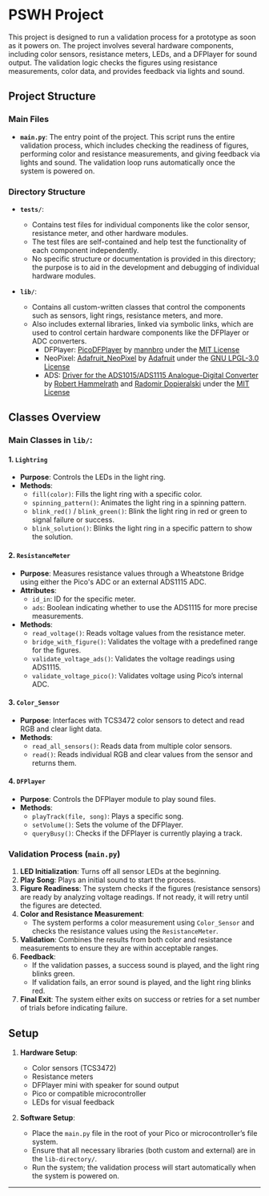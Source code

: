 # PSWH Project

This project is designed to run a validation process for a prototype as soon as it powers on. The project involves several hardware components, including color sensors, resistance meters, LEDs, and a DFPlayer for sound output. The validation logic checks the figures using resistance measurements, color data, and provides feedback via lights and sound.

## Project Structure

### Main Files
- **`main.py`**: The entry point of the project. This script runs the entire validation process, which includes checking the readiness of figures, performing color and resistance measurements, and giving feedback via lights and sound. The validation loop runs automatically once the system is powered on.

### Directory Structure
- **`tests/`**: 
  - Contains test files for individual components like the color sensor, resistance meter, and other hardware modules.
  - The test files are self-contained and help test the functionality of each component independently.
  - No specific structure or documentation is provided in this directory; the purpose is to aid in the development and debugging of individual hardware modules.

- **`lib/`**: 
  - Contains all custom-written classes that control the components such as sensors, light rings, resistance meters, and more.
  - Also includes external libraries, linked via symbolic links, which are used to control certain hardware components like the DFPlayer or ADC converters.
    - DFPlayer: [PicoDFPlayer](https://github.com/mannbro/PicoDFPlayer/blob/main/picodfplayer.py) by [mannbro](https://github.com/mannbro) under the [MIT License](https://opensource.org/license/MIT)
    - NeoPixel: [Adafruit_NeoPixel](https://github.com/adafruit/Adafruit_NeoPixel) by [Adafruit](https://www.adafruit.com/) under the [GNU LPGL-3.0 License](https://www.gnu.org/licenses/lgpl-3.0.html)
    - ADS: [Driver for the ADS1015/ADS1115 Analogue-Digital Converter](https://github.com/robert-hh/ads1x15/blob/master/ads1x15.py) by [Robert Hammelrath](https://github.com/robert-hh) and [Radomir Dopieralski](https://github.com/deshipu) under the [MIT License](https://opensource.org/license/MIT)

## Classes Overview

### **Main Classes in `lib/`:**

#### 1. **`Lightring`**
   - **Purpose**: Controls the LEDs in the light ring.
   - **Methods**:
     - `fill(color)`: Fills the light ring with a specific color.
     - `spinning_pattern()`: Animates the light ring in a spinning pattern.
     - `blink_red()` / `blink_green()`: Blink the light ring in red or green to signal failure or success.
     - `blink_solution()`: Blinks the light ring in a specific pattern to show the solution.

#### 2. **`ResistanceMeter`**
   - **Purpose**: Measures resistance values through a Wheatstone Bridge using either the Pico's ADC or an external ADS1115 ADC.
   - **Attributes**:
     - `id_in`: ID for the specific meter.
     - `ads`: Boolean indicating whether to use the ADS1115 for more precise measurements.
   - **Methods**:
     - `read_voltage()`: Reads voltage values from the resistance meter.
     - `bridge_with_figure()`: Validates the voltage with a predefined range for the figures.
     - `validate_voltage_ads()`: Validates the voltage readings using ADS1115.
     - `validate_voltage_pico()`: Validates voltage using Pico’s internal ADC.
   
#### 3. **`Color_Sensor`**
   - **Purpose**: Interfaces with TCS3472 color sensors to detect and read RGB and clear light data.
   - **Methods**:
     - `read_all_sensors()`: Reads data from multiple color sensors.
     - `read()`: Reads individual RGB and clear values from the sensor and returns them.
   
#### 4. **`DFPlayer`**
   - **Purpose**: Controls the DFPlayer module to play sound files.
   - **Methods**:
     - `playTrack(file, song)`: Plays a specific song.
     - `setVolume()`: Sets the volume of the DFPlayer.
     - `queryBusy()`: Checks if the DFPlayer is currently playing a track.

### Validation Process (`main.py`)

1. **LED Initialization**: Turns off all sensor LEDs at the beginning.
2. **Play Song**: Plays an initial sound to start the process.
3. **Figure Readiness**: The system checks if the figures (resistance sensors) are ready by analyzing voltage readings. If not ready, it will retry until the figures are detected.
4. **Color and Resistance Measurement**: 
   - The system performs a color measurement using `Color_Sensor` and checks the resistance values using the `ResistanceMeter`.
5. **Validation**: Combines the results from both color and resistance measurements to ensure they are within acceptable ranges.
6. **Feedback**: 
   - If the validation passes, a success sound is played, and the light ring blinks green.
   - If validation fails, an error sound is played, and the light ring blinks red.
7. **Final Exit**: The system either exits on success or retries for a set number of trials before indicating failure.


## Setup

1. **Hardware Setup**:
   - Color sensors (TCS3472)
   - Resistance meters
   - DFPlayer mini with speaker for sound output
   - Pico or compatible microcontroller
   - LEDs for visual feedback

2. **Software Setup**:
   - Place the `main.py` file in the root of your Pico or microcontroller’s file system.
   - Ensure that all necessary libraries (both custom and external) are in the `lib-directory/`.
   - Run the system; the validation process will start automatically when the system is powered on.

---

